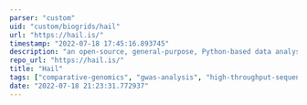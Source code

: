 ```yaml
---
parser: "custom"
uid: "custom/biogrids/hail"
url: "https://hail.is/"
timestamp: "2022-07-18 17:45:16.893745"
description: "an open-source, general-purpose, Python-based data analysis library with additional data types and methods for working with genomic data."
repo_url: "https://hail.is/"
title: "Hail"
tags: ["comparative-genomics", "gwas-analysis", "high-throughput-sequencing", "genomics"]
date: "2022-07-18 21:23:31.772937"
---
```


